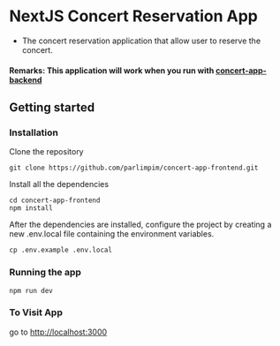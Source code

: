 # NextJS Concert Reservation App
- The concert reservation application that allow user to reserve the concert.
#### Remarks: This application will work when you run with [concert-app-backend](https://github.com/parlimpim/concert-app-backend)

## Getting started

### Installation

Clone the repository

```
git clone https://github.com/parlimpim/concert-app-frontend.git
```

Install all the dependencies

```
cd concert-app-frontend
npm install
```

After the dependencies are installed, configure the project by creating a new .env.local file containing the environment variables.

```
cp .env.example .env.local
```
### Running the app

```
npm run dev
```

### To Visit App

go to [http://localhost:3000](http://localhost:3000)
